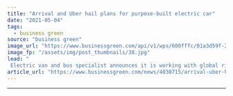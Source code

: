 ```yaml
---
title: "Arrival and Uber hail plans for purpose-built electric car"
date: "2021-05-04"
tags: 
  - business green
source: "business green"
image_url: "https://www.businessgreen.com/api/v1/wps/600fffc/01a3d59f-2b97-408a-90d5-7a4ec873ca9e/2/Arrival-Uber-Teaser-185x114.jpg"
image_fp: "/assets/img/post_thumbnails/38.jpg"
lead: "
 Electric van and bus specialist announces it is working with global ride-hailing giant to develop affordable electric vehicle for taxi fleets ..."
article_url: "https://www.businessgreen.com/news/4030715/arrival-uber-hail-plans-purpose-built-electric-car"
---
```


---
